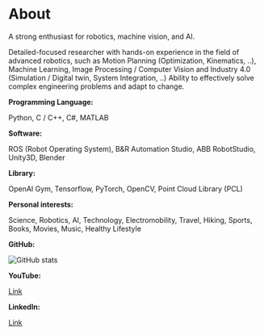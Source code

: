# About

A strong enthusiast for robotics, machine vision, and AI.

Detailed-focused researcher with hands-on experience in the field of advanced robotics, such as Motion Planning (Optimization, Kinematics, ..), Machine Learning, Image Processing / Computer Vision and Industry 4.0 (Simulation / Digital twin, System Integration, ..) Ability to effectively solve complex engineering problems and adapt to change.

**Programming Language:**

Python, C / C++, C#, MATLAB

**Software:**

ROS (Robot Operating System), B&R Automation Studio, ABB RobotStudio, Unity3D, Blender

**Library:**

OpenAI Gym, Tensorflow, PyTorch, OpenCV, Point Cloud Library (PCL)

**Personal interests:**

Science, Robotics, AI, Technology, Electromobility, Travel, Hiking, Sports, Books, Movies, Music, Healthy Lifestyle

**GitHub:**

![GitHub stats](https://github-readme-stats.vercel.app/api?username=rparak&include_all_commits=true)

**YouTube:**

[Link](https://www.youtube.com/c/RomanParak/videos)

**LinkedIn:**

[Link](https://www.linkedin.com/in/roman-parak-53960910a/)

